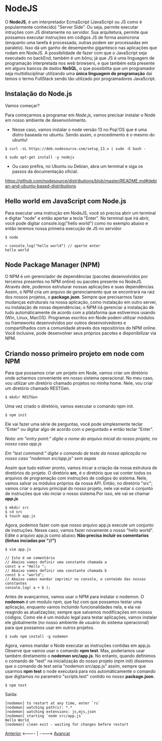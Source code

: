 # NodeJS

O **NodeJS**, é um interpretador EcmaScript (JavaScript ou JS como é popularmente conhecido) "Server Side". Ou seja, permite executar intruções com JS diretamente no servidor. Sua arquitetura, permite que possamos executar instruções em códigos JS de forma assíncrona (enquanto uma tarefa é processada, outras podem ser processadas em paralelo). Isso dá um ganho de desempenho gigantesco nas aplicações que rodam em NodeJS. A possibilidade de fazer com que o JavaScript seja executado no backEnd, também é um bônu; já que JS é uma linguagem de programação interpretada nos web browsers, e que também está presente em alguns bancos de dados **NoSQL**, o que possibilita que um programador seja multidisciplinar utilizando uma **única linguagem de programação** daí temos o termo FullStack sendo tão utilizado por programadores JavaScript.

## Instalação do Node.js

Vamos começar? 

Para começarmos a programar em *Node.js*, vamos precisar instalar o Node em nosso ambiente de desenvolvimento.

- Nesse caso, vamos instalar o node versão 13 no Pop'OS que é uma distro baseada no ubuntu. Sendo assim, o procedimento é o mesmo do ubuntu!

```
$ curl -sL https://deb.nodesource.com/setup_13.x | sudo -E bash -

$ sudo apt-get install -y nodejs
```

- Ou caso prefira, no Ubuntu ou Debian, abra um terminal e siga os passos da documentação oficial.

https://github.com/nodesource/distributions/blob/master/README.md#debian-and-ubuntu-based-distributions


## Hello world em JavaScript com Node.js

Para executar uma instrução em NodeJS, você só precisa abrir um terminal e digitar "node" e então apertar a tecla "Enter". No terminal que irá abrir, você pode digitar console.log("hello world") como no exemplo abaixo e então teremos nossa primeira execução de JS no servidor

```
$ node

> console.log("hello world") // aperte enter
hello world
```

## Node Package Manager (NPM)

O NPM é um gerenciador de dependências (pacotes desenvolvidos por terceiros presentes no NPM online) ou pacotes presente no NodeJS. Através dele, podemos estruturar nossas aplicações e suas dependências. Assim, o NPM cria um arquivo de gerenciamento que se encontrará na raiz dos nossos projetos, o **package.json**. Sempre que precisarmos fazer mudanças estruturais na nossa aplicação, como instalação em outro server, ou instalação de novas dependências; o NPM irá gerenciar a instalação de tudo automáticamente de acordo com a plataforma que estivermos usando (Win, Linux, MacOS). Programas escritos em Node podem utilizar módulos ou frameworks desenvolvidos por outros desenvolvedores e compartilhados com a comunidade através dos repositórios do NPM online. Você inclusive, pode desenvolver seus próprios pacotes e disponibilizar via NPM.

## Criando nosso primeiro projeto em node com NPM

Para que possamos criar um projeto em Node, vamos criar um diretório onde acharmos conveniente em nosso sistema operacional. No meu caso, vou utilizar um diretório chamado projetos no minha home. Nele, vou criar um diretório chamado RESTGen.

```
$ mkdir RESTGen
```

Uma vez criado o diretório, vamos executar o comando npm init.

```
$ npm init
```

Ele vai fazer uma série de perguntas, você pode simplesmente teclar "Enter" ou digitar algo de acordo com o perguntado e então teclar "Enter".

*Nota: em "entry point:" digite o nome do arquivo inicial do nosso projeto, no nosso caso app.js*

*Em "test command:" digite o comando de teste da nossa aplicação no nosso caso "nodemon src/app.js" sem aspas*

Assim que tudo estiver pronto, vamos inicar a criação da nossa estrutura de diretórios do projeto. O diretório **src**, é o diretório que vai conter todos os arquivos de programação com instruções de codigos do sistema. Nele, vamos salvar os módulos próprios da nossa API. Então, no diretório "src"; vamos criar o arquivo principal do nosso projeto, nele vai estar o conjunto de instruções que vão inciar o nosso sistema.Por isso, ele vai se chamar _**app.js**_.

```
$ mkdir src
$ cd src
$ touch app.js
```
Agora, podemos fazer com que nosso arquivo app.js execute um conjunto de instruções. Nesse caso, vamos fazer novamente o nosso "hello world". Edite o arquivo app.js como abaixo:
**Não precisa incluir os comentarios (linhas inciadas por "//")**

```
$ vim app.js

// Isto é um comentário
// Abaixo vamos definir uma constante chamada a
const a = "Hello ";
// Abaixo vamos definir uma constante chamada b
const b = "world";
// Abaixo vamos mandar imprimir no console, o conteúdo das nossas constantes
console.log( a + b );
```

Antes de avançarmos, vamos usar o NPM para instalar o nodemon. O **nodemon** é um modulo npm, que faz com que possamos testar uma aplicação, enquanto vamos incluindo funcionalidades nela, e ela vai reagindo as atualizações; sempre que salvamos modificações em nossos códigos. Como ele é um módulo legal para testar aplicações, vamos instalar ele globalmente (no nosso ambiente de usuário do sistema operacional) para que possamos usar em outros projetos.

```
$ sudo npm install -g nodemon
```

Agora, vamos mandar o Node executar as instruções contidas em app.js. Observe que vamos usar o comando **npm test**. Mas, poderiamos usar também diretamento o **nodemon src/app.js**. No entanto, quando definimos o comando de "test" na inicialização do nosso projeto (npm init) dissemos que o comando de test seria "nodemon src/app.js" assim, sempre que usarmos **npm test** o node executará para nós automáticamente o comando que digitamos no parametro "scripts.test" contido no nosso **package.json**.

```
$ npm test
```
Saída:

```
[nodemon] to restart at any time, enter `rs`
[nodemon] watching path(s): *.*
[nodemon] watching extensions: js,mjs,json
[nodemon] starting `node src/app.js`
Hello World
[nodemon] clean exit - waiting for changes before restart
```


[Anterior](./03Setup.md) <---- | ----> [Avançar](./05Fastify.md)